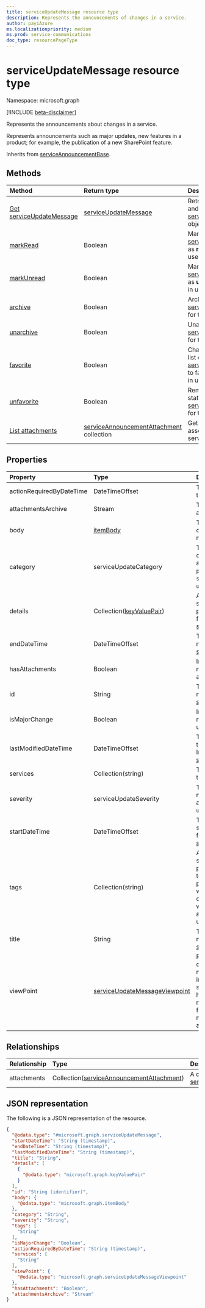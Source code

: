 ```yaml
---
title: serviceUpdateMessage resource type
description: Represents the announcements of changes in a service.
author: payiAzure
ms.localizationpriority: medium
ms.prod: service-communications
doc_type: resourcePageType
---
```


# serviceUpdateMessage resource type

Namespace: microsoft.graph

[!INCLUDE [beta-disclaimer](../../includes/beta-disclaimer.md)]

Represents the announcements about changes in a service.

Represents announcements such as major updates, new features in a product; for example, the publication of a new SharePoint feature.

Inherits from [serviceAnnouncementBase](../resources/serviceannouncementbase.md).

## Methods

| Method                                                              | Return type                                                                               | Description                                                                                                                      |
| :------------------------------------------------------------------ | :---------------------------------------------------------------------------------------- | :------------------------------------------------------------------------------------------------------------------------------- |
| [Get serviceUpdateMessage](../api/serviceupdatemessage-get.md)      | [serviceUpdateMessage](../resources/serviceupdatemessage.md)                              | Retrieve the properties and relationships of a [serviceUpdateMessage](../resources/serviceupdatemessage.md) object.              |
| [markRead](../api/serviceupdatemessage-markread.md)                 | Boolean                                                                                   | Mark a list of [serviceUpdateMessage](../resources/serviceupdatemessage.md)s as **read** for the signed in user.                 |
| [markUnread](../api/serviceupdatemessage-markunread.md)             | Boolean                                                                                   | Mark a list of [serviceUpdateMessage](../resources/serviceupdatemessage.md)s as **unread** for the signed in user.               |
| [archive](../api/serviceupdatemessage-archive.md)                   | Boolean                                                                                   | Archive a list of [serviceUpdateMessage](../resources/serviceupdatemessage.md)s for the signed in user.                          |
| [unarchive](../api/serviceupdatemessage-unarchive.md)               | Boolean                                                                                   | Unarchive a list of [serviceUpdateMessage](../resources/serviceupdatemessage.md)s for the signed in user.                        |
| [favorite](../api/serviceupdatemessage-favorite.md)                 | Boolean                                                                                   | Change the status of a list of [serviceUpdateMessage](../resources/serviceupdatemessage.md)s to favorite for the signed in user. |
| [unfavorite](../api/serviceupdatemessage-unfavorite.md)             | Boolean                                                                                   | Remove the favorite status of [serviceUpdateMessage](../resources/serviceupdatemessage.md)s for the signed in user.              |
| [List attachments](../api/serviceupdatemessage-list-attachments.md) | [serviceAnnouncementAttachment](../resources/serviceannouncementattachment.md) collection | Get a list of attachments associated with a service message.                                                                     |

## Properties

| Property                 | Type                                                                           | Description                                                                                                                                                                                                                                       |
| :----------------------- | :----------------------------------------------------------------------------- | :------------------------------------------------------------------------------------------------------------------------------------------------------------------------------------------------------------------------------------------------ |
| actionRequiredByDateTime | DateTimeOffset                                                                 | The expected deadline of the action for the message.                                                                                                                                                                                              |
| attachmentsArchive       | Stream                                                                         | The zip file of all attachments for a message.                                                                                                                                                                                                    |
| body                     | [itemBody](../resources/itembody.md)                                           | The content type and content of the service message body.                                                                                                                                                                                         |
| category                 | serviceUpdateCategory                                                          | The service message category. Possible values are: `preventOrFixIssue`, `planForChange`, `stayInformed`, `unknownFutureValue`.                                                                                                                    |
| details                  | Collection([keyValuePair](../resources/keyvaluepair.md))                       | Additional details about service message. This property doesn't support filters. Inherited from [serviceAnnouncementBase](../resources/serviceannouncementbase.md).                                                                               |
| endDateTime              | DateTimeOffset                                                                 | The end time of the service message. Inherited from [serviceAnnouncementBase](../resources/serviceannouncementbase.md).                                                                                                                           |
| hasAttachments           | Boolean                                                                        | Indicates whether the message has any attachment.                                                                                                                                                                                                 |
| id                       | String                                                                         | The id of the service message. Inherited from [serviceAnnouncementBase](../resources/serviceannouncementbase.md).                                                                                                                                 |
| isMajorChange            | Boolean                                                                        | Indicates whether the message describes a major update for the service.                                                                                                                                                                           |
| lastModifiedDateTime     | DateTimeOffset                                                                 | The last modified time of the service message. Inherited from [serviceAnnouncementBase](../resources/serviceannouncementbase.md).                                                                                                                 |
| services                 | Collection(string)                                                             | The affected services by the service message.                                                                                                                                                                                                     |
| severity                 | serviceUpdateSeverity                                                          | The severity of the service message. Possible values are: `normal`, `high`, `critical`, `unknownFutureValue`.                                                                                                                                     |
| startDateTime            | DateTimeOffset                                                                 | The start time of the service message. Inherited from [serviceAnnouncementBase](../resources/serviceannouncementbase.md).                                                                                                                         |
| tags                     | Collection(string)                                                             | A collection of tags for the service message. Tags are provided by the service team/support team who post the message to tell whether this message contains privacy data, or whether this message is for a service new feature update, and so on. |
| title                    | String                                                                         | The title of the service message. Inherited from [serviceAnnouncementBase](../resources/serviceannouncementbase.md).                                                                                                                              |
| viewPoint                | [serviceUpdateMessageViewpoint](../resources/serviceupdatemessageviewpoint.md) | Represents user viewpoints data of the service message. This data includes message status such as whether the user has archived, read, or marked the message as favorite. This property is null when accessed with application permissions.       |

## Relationships

| Relationship | Type                                                                                       | Description                                                                                      |
| :----------- | :----------------------------------------------------------------------------------------- | :----------------------------------------------------------------------------------------------- |
| attachments  | Collection([serviceAnnouncementAttachment](../resources/serviceannouncementattachment.md)) | A collection of [serviceAnnouncementAttachments](../resources/serviceannouncementattachment.md). |

## JSON representation

The following is a JSON representation of the resource.

<!-- {
  "blockType": "resource",
  "keyProperty": "id",
  "@odata.type": "microsoft.graph.serviceUpdateMessage",
  "baseType": "microsoft.graph.serviceAnnouncementBase",
  "openType": false
}
-->

```json
{
  "@odata.type": "#microsoft.graph.serviceUpdateMessage",
  "startDateTime": "String (timestamp)",
  "endDateTime": "String (timestamp)",
  "lastModifiedDateTime": "String (timestamp)",
  "title": "String",
  "details": [
    {
      "@odata.type": "microsoft.graph.keyValuePair"
    }
  ],
  "id": "String (identifier)",
  "body": {
    "@odata.type": "microsoft.graph.itemBody"
  },
  "category": "String",
  "severity": "String",
  "tags": [
    "String"
  ],
  "isMajorChange": "Boolean",
  "actionRequiredByDateTime": "String (timestamp)",
  "services": [
    "String"
  ],
  "viewPoint": {
    "@odata.type": "microsoft.graph.serviceUpdateMessageViewpoint"
  },
  "hasAttachments": "Boolean",
  "attachmentsArchive": "Stream"
}
```

